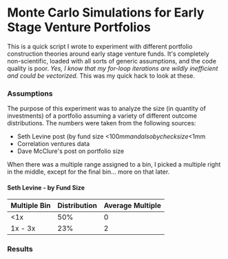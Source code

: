 # Monte Carlo Simulations for Early Stage Venture Portfolios
This is a quick script I wrote to experiment with different portfolio construction theories around early stage venture funds. It's completely non-scientific, loaded with all sorts of generic assumptions, and the code quality is poor. _Yes, I know that my for-loop iterations are wildly inefficient and could be vectorized_. This was my quick hack to look at these.

### Assumptions
The purpose of this experiment was to analyze the size (in quantity of investments) of a portfolio assuming a variety of different outcome distributions. The numbers were taken from the following sources:

- Seth Levine post (by fund size <$100mm and also by check size <$1mm
- Correlation ventures data
- Dave McClure's post on portfolio size

When there was a multiple range assigned to a bin, I picked a multiple right in the middle, except for the final bin... more on that later.


#### Seth Levine - by Fund Size
| Multiple Bin | Distribution | Average Multiple |
| ------------ | ------------ | ---------------- |
| <1x          | 50%          | 0                |
| 1x - 3x      | 23%          | 2                |


### Results
